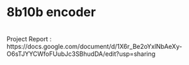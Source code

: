# 8b10b encoder 
<br>
Project Report : https://docs.google.com/document/d/1X6r_Be2oYxlNbAeXy-O6sTJYYCWfoFUubJc3SBhudDA/edit?usp=sharing
